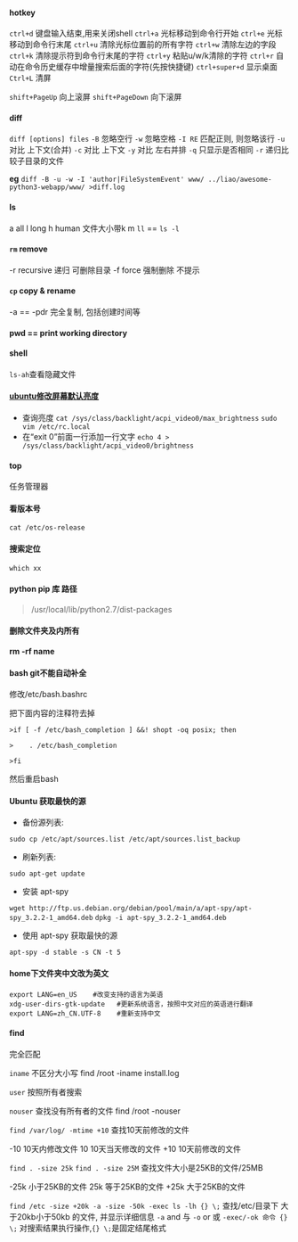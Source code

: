 #### hotkey
`ctrl+d` 键盘输入结束,用来关闭shell
`ctrl+a` 光标移动到命令行开始
`ctrl+e` 光标移动到命令行末尾
`ctrl+u` 清除光标位置前的所有字符
`ctrl+w` 清除左边的字段
`ctrl+k` 清除提示符到命令行末尾的字符
`ctrl+y` 粘贴u/w/k清除的字符
`ctrl+r` 自动在命令历史缓存中增量搜索后面的字符(先按快捷键)
`ctrl+super+d` 显示桌面
`Ctrl+L` 清屏

`shift+PageUp` 向上滚屏
`shift+PageDown` 向下滚屏

#### diff
`diff [options] files`
`-B` 忽略空行
`-w` 忽略空格
`-I RE` 匹配正则, 则忽略该行
`-u` 对比 上下文(合并)
`-c` 对比 上下文
`-y` 对比 左右并排
`-q` 只显示是否相同
`-r` 递归比较子目录的文件

**eg**
`diff -B -u -w -I 'author|FileSystemEvent' www/ ../liao/awesome-python3-webapp/www/ >diff.log`

#### ls
a all
l long
h human 文件大小带k m
`ll` == `ls -l`

#### `rm` remove
-r recursive 递归 可删除目录
-f force 强制删除 不提示

#### `cp` copy & rename
-a == -pdr 完全复制, 包括创建时间等

#### pwd == print working directory

#### shell
`ls-ah`查看隐藏文件

#### [ubuntu修改屏幕默认亮度](http://blog.csdn.net/hustrains/article/details/8469633)
- 查询亮度
`cat /sys/class/backlight/acpi_video0/max_brightness`
`sudo vim /etc/rc.local`
- 在“exit 0”前面一行添加一行文字
`echo 4 > /sys/class/backlight/acpi_video0/brightness`

#### top
任务管理器

#### 看版本号
`cat /etc/os-release`

#### 搜索定位
`which xx`

#### python pip 库 路径
> /usr/local/lib/python2.7/dist-packages

#### 删除文件夹及内所有
**rm -rf name**

#### bash git不能自动补全
修改/etc/bash.bashrc

把下面内容的注释符去掉
```
>if [ -f /etc/bash_completion ] &&! shopt -oq posix; then

>    . /etc/bash_completion

>fi
```

然后重启bash

#### Ubuntu 获取最快的源
- 备份源列表:

`sudo cp /etc/apt/sources.list /etc/apt/sources.list_backup`

- 刷新列表:

`sudo apt-get update`

- 安装 apt-spy

`wget http://ftp.us.debian.org/debian/pool/main/a/apt-spy/apt-spy_3.2.2-1_amd64.deb`
`dpkg -i apt-spy_3.2.2-1_amd64.deb`

- 使用 apt-spy 获取最快的源

`apt-spy -d stable -s CN -t 5`

#### home下文件夹中文改为英文
```
export LANG=en_US    #改变支持的语言为英语
xdg-user-dirs-gtk-update   #更新系统语言，按照中文对应的英语进行翻译
export LANG=zh_CN.UTF-8    #重新支持中文
```

#### find
完全匹配

`iname`
不区分大小写
find /root -iname install.log

`user`
按照所有者搜索

`nouser`
查找没有所有者的文件
find /root -nouser

`find /var/log/ -mtime +10`
查找10天前修改的文件

-10 10天内修改文件
10  10天当天修改的文件
+10 10天前修改的文件

`find . -size 25k`
`find . -size 25M`
查找文件大小是25KB的文件/25MB

-25k  小于25KB的文件
25k   等于25KB的文件
+25k  大于25KB的文件

`find /etc -size +20k -a -size -50k -exec ls -lh {} \;`
查找/etc/目录下 大于20kb小于50kb 的文件, 并显示详细信息
`-a` and 与
`-o` or  或
`-exec/-ok 命令 {} \;` 对搜索结果执行操作,`{} \;`是固定结尾格式
